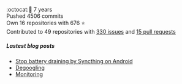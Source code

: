 :octocat::birthday: 7 years  
Pushed 4506 commits  
Own 16 repositories with 676 :star:  
Contributed to 49 repositories with [330 issues](https://github.com/issues?q=is%3Aissue+author%3Aeoli3n) and [15 pull requests](https://github.com/pulls?q=is%3Apr+author%3Aeoli3n+)

##### Lastest blog posts
- [Stop battery draining by Syncthing on Android](https://eoli3n.github.io/2021/12/29/syncthing-battery-draining.html)
- [Degoogling](https://eoli3n.github.io/2021/12/21/degoogling-android.html)
- [Monitoring](https://eoli3n.github.io/2021/12/10/monitoring.html)
